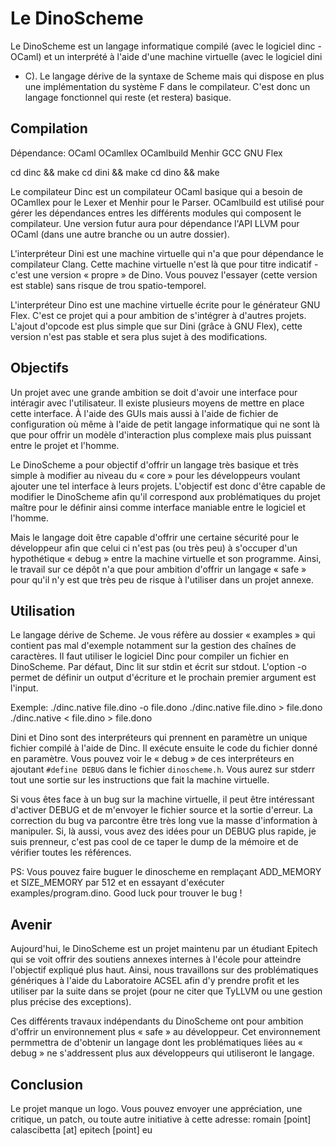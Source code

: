 # Le DinoScheme

Le DinoScheme est un langage informatique compilé (avec le logiciel dinc -
OCaml) et un interprété à l'aide d'une machine virtuelle (avec le logiciel dini
- C). Le langage dérive de la syntaxe de Scheme mais qui dispose en plus une
implémentation du système F dans le compilateur. C'est donc un langage
fonctionnel qui reste (et restera) basique.

## Compilation

Dépendance:
  OCaml
  OCamllex
  OCamlbuild
  Menhir
  GCC
  GNU Flex

cd dinc && make
cd dini && make
cd dino && make

Le compilateur Dinc est un compilateur OCaml basique qui a besoin de OCamllex
pour le Lexer et Menhir pour le Parser. OCamlbuild est utilisé pour gérer les
dépendances entres les différents modules qui composent le compilateur.
Une version futur aura pour dépendance l'API LLVM pour OCaml (dans une autre
branche ou un autre dossier).

L'interpréteur Dini est une machine virtuelle qui n'a que pour dépendance le
compilateur Clang. Cette machine virtuelle n'est là que pour titre indicatif -
c'est une version « propre » de Dino. Vous pouvez l'essayer (cette version est
stable) sans risque de trou spatio-temporel.

L'interpréteur Dino est une machine virtuelle écrite pour le générateur GNU
Flex. C'est ce projet qui a pour ambition de s'intégrer à d'autres projets.
L'ajout d'opcode est plus simple que sur Dini (grâce à GNU Flex), cette version
n'est pas stable et sera plus sujet à des modifications.

## Objectifs

Un projet avec une grande ambition se doit d'avoir une interface pour intéragir
avec l'utilisateur. Il existe plusieurs moyens de mettre en place cette
interface. À l'aide des GUIs mais aussi à l'aide de fichier de configuration où
même à l'aide de petit langage informatique qui ne sont là que pour offrir un
modèle d'interaction plus complexe mais plus puissant entre le projet et
l'homme.

Le DinoScheme a pour objectif d'offrir un langage très basique et très simple à
modifier au niveau du « core » pour les développeurs voulant ajouter une tel
interface à leurs projets. L'objectif est donc d'être capable de modifier le
DinoScheme afin qu'il correspond aux problématiques du projet maître pour le
définir ainsi comme interface maniable entre le logiciel et l'homme.

Mais le langage doit être capable d'offrir une certaine sécurité pour le
développeur afin que celui ci n'est pas (ou très peu) à s'occuper d'un
hypothétique « debug » entre la machine virtuelle et son programme. Ainsi, le
travail sur ce dépôt n'a que pour ambition d'offrir un langage « safe » pour
qu'il n'y est que très peu de risque à l'utiliser dans un projet annexe.

## Utilisation

Le langage dérive de Scheme. Je vous réfère au dossier « examples » qui contient
pas mal d'exemple notamment sur la gestion des chaînes de caractères. Il faut
utiliser le logiciel Dinc pour compiler un fichier en DinoScheme. Par défaut,
Dinc lit sur stdin et écrit sur stdout. L'option -o permet de définir un output
d'écriture et le prochain premier argument est l'input.

Exemple:
./dinc.native file.dino -o file.dono
./dinc.native file.dino > file.dono
./dinc.native < file.dino > file.dono

Dini et Dino sont des interpréteurs qui prennent en paramètre un unique fichier
compilé à l'aide de Dinc. Il exécute ensuite le code du fichier donné en
paramètre. Vous pouvez voir le « debug » de ces interpréteurs en ajoutant
`#define DEBUG` dans le fichier `dinoscheme.h`. Vous aurez sur stderr tout une
sortie sur les instructions que fait la machine virtuelle.

Si vous êtes face à un bug sur la machine virtuelle, il peut être intéressant
d'activer DEBUG et de m'envoyer le fichier source et la sortie d'erreur. La
correction du bug va parcontre être très long vue la masse d'information à
manipuler. Si, là aussi, vous avez des idées pour un DEBUG plus rapide, je suis
prenneur, c'est pas cool de ce taper le dump de la mémoire et de vérifier toutes
les références.

PS: Vous pouvez faire buguer le dinoscheme en remplaçant ADD_MEMORY et
SIZE_MEMORY par 512 et en essayant d'exécuter examples/program.dino. Good luck
pour trouver le bug !

## Avenir

Aujourd'hui, le DinoScheme est un projet maintenu par un étudiant Epitech qui se
voit offrir des soutiens annexes internes à l'école pour atteindre l'objectif
expliqué plus haut. Ainsi, nous travaillons sur des problématiques génériques à
l'aide du Laboratoire ACSEL afin d'y prendre profit et les utiliser par la suite
dans se projet (pour ne citer que TyLLVM ou une gestion plus précise des
exceptions).

Ces différents travaux indépendants du DinoScheme ont pour ambition d'offrir un
environnement plus « safe » au développeur. Cet environnement permmettra de
d'obtenir un langage dont les problématiques liées au « debug » ne s'addressent
plus aux développeurs qui utiliseront le langage.

## Conclusion

Le projet manque un logo. Vous pouvez envoyer une appréciation, une critique, un
patch, ou toute autre initiative à cette adresse:
romain [point] calascibetta [at] epitech [point] eu
